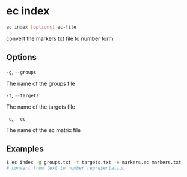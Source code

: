 # ec index

```bash
ec index [options] ec-file
```

convert the markers txt file to number form

## Options

`-g`, `--groups`

The name of the groups file

`-t`, `--targets`

The name of the targets file

`-e`, `--ec`

The name of the ec matrix file

## Examples

```bash
$ ec index -g groups.txt -t targets.txt -e markers.ec markers.txt
# convert from text to number representation
```

